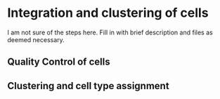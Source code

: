 # Integration and clustering of cells

I am not sure of the steps here. Fill in with brief description and files as deemed necessary.

## Quality Control of cells

## Clustering and cell type assignment